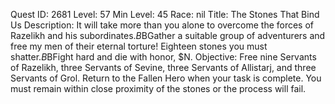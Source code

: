 Quest ID: 2681
Level: 57
Min Level: 45
Race: nil
Title: The Stones That Bind Us
Description: It will take more than you alone to overcome the forces of Razelikh and his subordinates.$B$BGather a suitable group of adventurers and free my men of their eternal torture! Eighteen stones you must shatter.$B$BFight hard and die with honor, $N.
Objective: Free nine Servants of Razelikh, three Servants of Sevine, three Servants of Allistarj, and three Servants of Grol. Return to the Fallen Hero when your task is complete. You must remain within close proximity of the stones or the process will fail.
